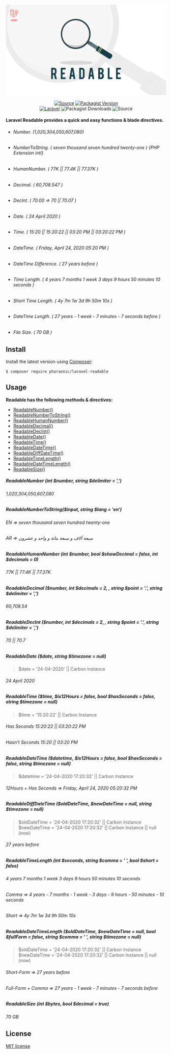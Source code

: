 <p align="center"><a href="https://pharaonic.io" target="_blank"><img src="https://raw.githubusercontent.com/Pharaonic/logos/main/readable.jpg"></a></p>

<p align="center">
<a href="https://github.com/Pharaonic/laravel-readable" target="_blank"><img src="http://img.shields.io/badge/source-pharaonic/laravel--readable-blue.svg?style=flat-square" alt="Source"></a> <a href="https://packagist.org/packages/pharaonic/laravel-readable" target="_blank"><img src="https://img.shields.io/packagist/v/pharaonic/laravel-readable?style=flat-square" alt="Packagist Version"></a><br>
<a href="https://laravel.com" target="_blank"><img src="https://img.shields.io/badge/Laravel->=6.0-red.svg?style=flat-square" alt="Laravel"></a> <img src="https://img.shields.io/packagist/dt/pharaonic/laravel-readable?style=flat-square" alt="Packagist Downloads"> <img src="http://img.shields.io/badge/license-MIT-brightgreen.svg?style=flat-square" alt="Source">
</p>




#### Laravel Readable provides a quick and easy functions & blade directives.

- ###### Number. 				   		(1,020,304,050,607,080)

- ###### NumberToString. 	       ( seven thousand seven hundred twenty-one )  {PHP Extension intl}

- ###### HumanNumber.  	    	( 77K  ||  77.4K  ||  77.37K )

- ###### Decimal. 					  	 ( 60,708.547 )

- ###### DecInt. 					  	 ( 70.00 => 70 || 70.07 )

- ###### Date. 					  	   	( 24 April 2020 )

- ###### Time. 					  	   	( 15:20   ||   15:20:22   ||   03:20 PM   ||   03:20:22 PM )

- ###### DateTime. 					    ( Friday, April 24, 2020 05:20 PM )

- ###### DateTime Difference.    ( 27 years before )

- ###### Time Length.    	   	     ( 4 years 7 months 1 week 3 days 9 hours 50 minutes 10 seconds )

- ###### Short Time Length.    	   	     ( 4y 7m 1w 3d 9h 50m 10s )

- ###### DateTime Length.    	   ( 27 years - 1 week - 7 minutes - 7 seconds before )

- ###### File Size.    	 	 	 	 	 ( 70 GB )



## Install

Install the latest version using [Composer](https://getcomposer.org/):

```bash
$ composer require pharaonic/laravel-readable
```





## Usage

**Readable has the following methods & directives:**
- [ReadableNumber()](#ReadableNumber)
- [ReadableNumberToString()](#ReadableNumberToString)
- [ReadableHumanNumber()](#ReadableHumanNumber)
- [ReadableDecimal()](#ReadableDecimal)
- [ReadableDecInt()](#ReadableDecInt)
- [ReadableDate()](#ReadableDate)
- [ReadableTime()](#ReadableTime)
- [ReadableDateTime()](#ReadableDateTime)
- [ReadableDiffDateTime()](#ReadableDiffDateTime)
- [ReadableTimeLength()](#ReadableTimeLength)
- [ReadableDateTimeLength()](#ReadableDateTimeLength)
- [ReadableSize()](#ReadableSize)


<a name="ReadableNumber"></a>
##### ReadableNumber (int $number, string $delimiter = ',')
###### 1,020,304,050,607,080




<a name="ReadableNumberToString"></a>
##### ReadableNumberToString($input, string $lang = 'en')
###### EN => seven thousand seven hundred twenty-one
###### AR => سبعة آلاف و سبعة مائة و واحد و عشرون




<a name="ReadableHumanNumber"></a>

##### ReadableHumanNumber (int $number, bool $showDecimal = false, int $decimals = 0)
###### 77K  ||  77.4K  ||  77.37K



<a name="ReadableDecimal"></a>
##### ReadableDecimal ($number, int $decimals = 2, , string $point = '.', string $delimiter = ',')
###### 60,708.54



<a name="ReadableDecInt"></a>
##### ReadableDecInt ($number, int $decimals = 2, , string $point = '.', string $delimiter = ',')
###### 70 || 70.7



<a name="ReadableDate"></a>
##### ReadableDate ($date, string $timezone = null)
> $date = '24-04-2020' || Carbon Instance

###### 24 April 2020



<a name="ReadableTime"></a>
##### ReadableTime ($time, $is12Hours = false, bool $hasSeconds = false, string $timezone = null)
> $time = '15:20:22' || Carbon Instance

###### Has Seconds     	15:20:22    ||   03:20:22 PM
###### Hasn't Seconds    15:20     	||   03:20 PM 



<a name="ReadableDateTime"></a>
##### ReadableDateTime ($datetime, $is12Hours = false, bool $hasSeconds = false,  string $timezone = null)
> $datetime = '24-04-2020 17:20:32' || Carbon Instance

###### 12Hours + Has Seconds  	=> Friday, April 24, 2020 05:20:32 PM



<a name="ReadableDiffDateTime"></a>
##### ReadableDiffDateTime ($oldDateTime, $newDateTime = null, string $timezone = null)
> $oldDateTime = '24-04-2020 17:20:32' || Carbon Instance
> $newDateTime = '24-04-2020 17:20:32' || Carbon Instance || null (now)

###### 27 years before



<a name="ReadableTimeLength"></a>
##### ReadableTimeLength (int $seconds, string $comma = ' ', bool $short = false)
###### 4 years 7 months 1 week 3 days 9 hours 50 minutes 10 seconds
###### Comma => 4 years - 7 months - 1 week - 3 days - 9 hours - 50 minutes - 10 seconds
###### Short => 4y 7m 1w 3d 9h 50m 10s



<a name="ReadableDateTimeLength"></a>
##### ReadableDateTimeLength ($oldDateTime, $newDateTime = null, bool $fullForm = false, string $comma = ' ', string $timezone = null)
> $oldDateTime = '24-04-2020 17:20:32' || Carbon Instance
> $newDateTime = '24-04-2020 17:20:32' || Carbon Instance || null (now)

###### Short-Form  => 27 years before
###### Full-Form + Comma => 27 years - 1 week - 7 minutes - 7 seconds before



<a name="ReadableSize"></a>
##### ReadableSize (int $bytes, bool $decimal = true)
###### 70 GB



## License

[MIT license](LICENSE.md)
